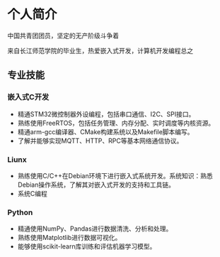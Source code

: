 # 个人简介

中国共青团团员，坚定的无产阶级斗争着

来自长江师范学院的毕业生，热爱嵌入式开发，计算机开发编程总之

## 专业技能

### 嵌入式C开发

- 精通STM32微控制器外设编程，包括串口通信、I2C、SPI接口。
- 熟练使用FreeRTOS，包括任务管理、内存分配、实时调度等内核资源。
- 精通arm-gcc编译器、CMake构建系统以及Makefile脚本编写。
- 了解并能够实现MQTT、HTTP、RPC等基本网络通信协议。

### Liunx

- 熟练使用C/C++在Debian环境下进行嵌入式系统开发。系统知识：熟悉Debian操作系统，了解其对嵌入式开发的支持和工具链。
- 系统C编程

### Python

- 精通使用NumPy、Pandas进行数据清洗、分析和处理。
- 熟练使用Matplotlib进行数据可视化。
- 能够使用scikit-learn库训练和评估机器学习模型。

